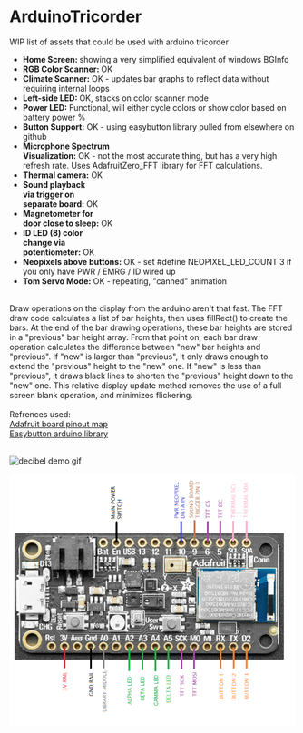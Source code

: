 # ArduinoTricorder
WIP list of assets that could be used with arduino tricorder 

<ul>
<li><strong>Home Screen: </strong>          showing a very simplified equivalent of windows BGInfo</li>
<li><strong>RGB Color Scanner: </strong>    OK</li>
<li><strong>Climate Scanner:</strong>		   OK - updates bar graphs to reflect data without requiring internal loops</li>
<li><strong>Left-side LED: </strong>        OK, stacks on color scanner mode</li>
<li><strong>Power LED:</strong>             Functional, will either cycle colors or show color based on battery power %</li>
<li><strong>Button Support:</strong>        OK - using easybutton library pulled from elsewhere on github</li>
<li><strong>Microphone Spectrum <br/>
Visualization:</strong>         OK - not the most accurate thing, but has a very high refresh rate.  Uses AdafruitZero_FFT library for FFT calculations.</li>
<li><strong>Thermal camera:</strong>       OK</li>
<li><strong>Sound playback <br/>
via trigger on <br/>
separate board:</strong>       OK</li>
<li><strong>Magnetometer for <br/>
door close to sleep:</strong>  OK</li>
<li><strong>ID LED (8) color <br/>
change via <br/>
potentiometer:</strong>  OK</li> 
	<li><strong>Neopixels above buttons:</strong>	OK - set #define NEOPIXEL_LED_COUNT 3 if you only have PWR / EMRG / ID wired up </li>
	<li><strong>Tom Servo Mode:</strong> 	OK - repeating, "canned" animation</li>
  </ul>
<br/>
Draw operations on the display from the arduino aren't that fast.  The FFT draw code calculates a list of bar heights, then uses fillRect() to create the bars.  At the end of the bar drawing operations, these bar heights are stored in a "previous" bar height array.  From that point on, each bar draw operation calculates the difference between "new" bar heights and "previous".  If "new" is larger than "previous", it only draws enough to extend the "previous" height to the "new" one.  If "new" is less than "previous", it draws black lines to shorten the "previous" height down to the "new" one.  This relative display update method removes the use of a full screen blank operation, and minimizes flickering.<br/>
<br/>
Refrences used:<br/>
<a href="https://github.com/adafruit/Adafruit_nRF52_Arduino/blob/master/variants/feather_nrf52840_sense/variant.h">Adafruit board pinout map</a><br/>
<a href="https://github.com/evert-arias/EasyButton">Easybutton arduino library</a><br/><br/>

![decibel demo gif](https://github.com/lambtor/ArduinoTricorder/blob/master/decibel.gif?raw=true)

![board pinout](https://github.com/lambtor/ArduinoTricorder/blob/master/tricorderV10-pinoutLT.png)


